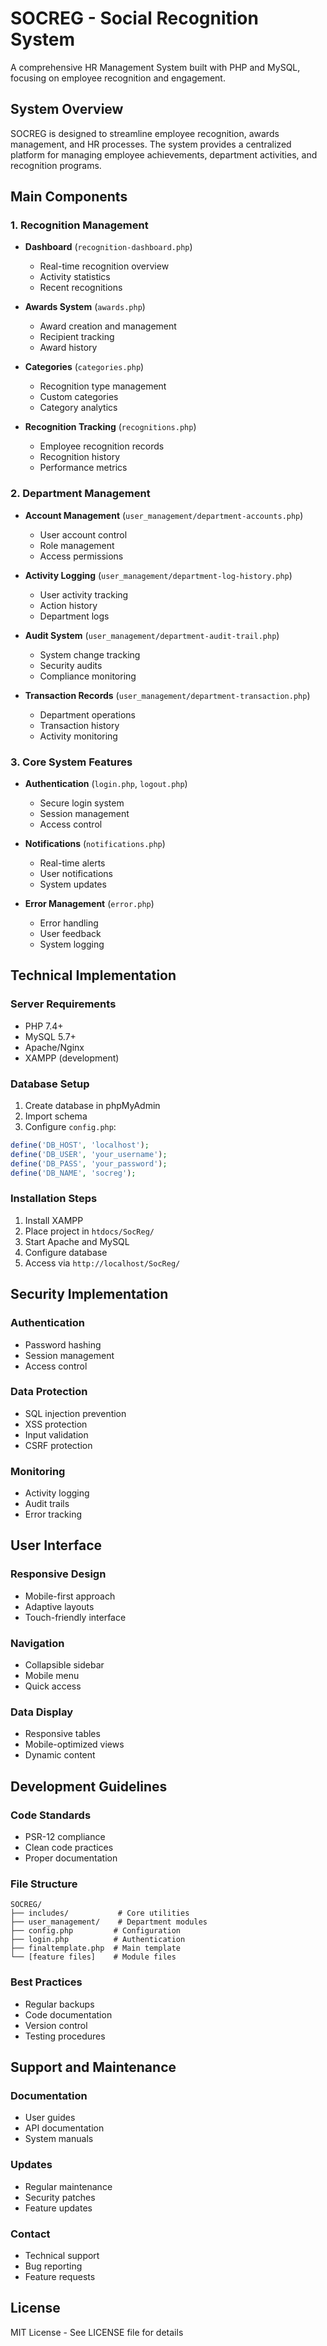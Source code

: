 # SOCREG - Social Recognition System

A comprehensive HR Management System built with PHP and MySQL, focusing on employee recognition and engagement.

## System Overview

SOCREG is designed to streamline employee recognition, awards management, and HR processes. The system provides a centralized platform for managing employee achievements, department activities, and recognition programs.

## Main Components

### 1. Recognition Management
- **Dashboard** (`recognition-dashboard.php`)
  - Real-time recognition overview
  - Activity statistics
  - Recent recognitions

- **Awards System** (`awards.php`)
  - Award creation and management
  - Recipient tracking
  - Award history

- **Categories** (`categories.php`)
  - Recognition type management
  - Custom categories
  - Category analytics

- **Recognition Tracking** (`recognitions.php`)
  - Employee recognition records
  - Recognition history
  - Performance metrics

### 2. Department Management
- **Account Management** (`user_management/department-accounts.php`)
  - User account control
  - Role management
  - Access permissions

- **Activity Logging** (`user_management/department-log-history.php`)
  - User activity tracking
  - Action history
  - Department logs

- **Audit System** (`user_management/department-audit-trail.php`)
  - System change tracking
  - Security audits
  - Compliance monitoring

- **Transaction Records** (`user_management/department-transaction.php`)
  - Department operations
  - Transaction history
  - Activity monitoring

### 3. Core System Features
- **Authentication** (`login.php`, `logout.php`)
  - Secure login system
  - Session management
  - Access control

- **Notifications** (`notifications.php`)
  - Real-time alerts
  - User notifications
  - System updates

- **Error Management** (`error.php`)
  - Error handling
  - User feedback
  - System logging

## Technical Implementation

### Server Requirements
- PHP 7.4+
- MySQL 5.7+
- Apache/Nginx
- XAMPP (development)

### Database Setup
1. Create database in phpMyAdmin
2. Import schema
3. Configure `config.php`:
```php
define('DB_HOST', 'localhost');
define('DB_USER', 'your_username');
define('DB_PASS', 'your_password');
define('DB_NAME', 'socreg');
```

### Installation Steps
1. Install XAMPP
2. Place project in `htdocs/SocReg/`
3. Start Apache and MySQL
4. Configure database
5. Access via `http://localhost/SocReg/`

## Security Implementation

### Authentication
- Password hashing
- Session management
- Access control

### Data Protection
- SQL injection prevention
- XSS protection
- Input validation
- CSRF protection

### Monitoring
- Activity logging
- Audit trails
- Error tracking

## User Interface

### Responsive Design
- Mobile-first approach
- Adaptive layouts
- Touch-friendly interface

### Navigation
- Collapsible sidebar
- Mobile menu
- Quick access

### Data Display
- Responsive tables
- Mobile-optimized views
- Dynamic content

## Development Guidelines

### Code Standards
- PSR-12 compliance
- Clean code practices
- Proper documentation

### File Structure
```
SOCREG/
├── includes/           # Core utilities
├── user_management/    # Department modules
├── config.php         # Configuration
├── login.php          # Authentication
├── finaltemplate.php  # Main template
└── [feature files]    # Module files
```

### Best Practices
- Regular backups
- Code documentation
- Version control
- Testing procedures

## Support and Maintenance

### Documentation
- User guides
- API documentation
- System manuals

### Updates
- Regular maintenance
- Security patches
- Feature updates

### Contact
- Technical support
- Bug reporting
- Feature requests

## License
MIT License - See LICENSE file for details 